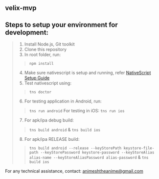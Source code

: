 ## velix-mvp
## Steps to setup your environment for development:
> 1. Install Node.js, Git toolkit
> 2. Clone this repository
> 3. In root folder, run:
> 	> `npm install`
> 4. Make sure nativescript is setup and running, refer [NativeScript Setup Guide](https://docs.nativescript.org/angular/start/quick-setup)
> 5. Test nativescript using:
> 	> `tns doctor`
> 6. For testing application in Android, run:
> 	> `tns run android`
> 	> For testing in iOS:
> 	> `tns run ios`
> 7. For apk/ipa debug build:
> 	> `tns build android`
> 	> &
> 	> `tns build ios`
> 8. For apk/ipa RELEASE build:
> 	> `tns build android --release --keyStorePath keystore-file-path --keyStorePassword keystore-password --keyStoreAlias alias-name --keyStoreAliasPassword alias-password`
> 	> &
> 	> `tns build ios`


For any technical assistance, contact: animeshtheanime@gmail.com